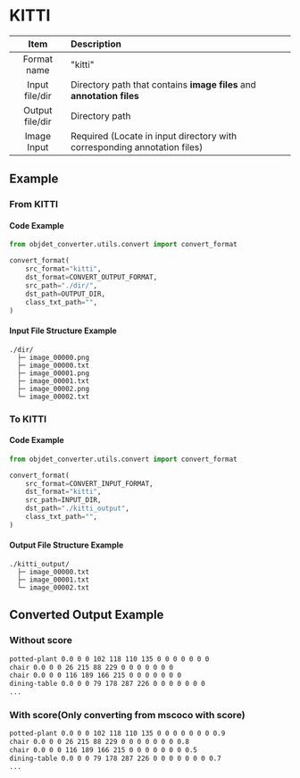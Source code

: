# KITTI
| Item | Description |
| :-: | :- |
| Format name | "kitti" |
| Input file/dir | Directory path that contains **image files** and **annotation files** |
| Output file/dir | Directory path |
| Image Input | Required (Locate in input directory with corresponding annotation files) |

## Example
### From KITTI
#### Code Example
```python
from objdet_converter.utils.convert import convert_format

convert_format(
    src_format="kitti",
    dst_format=CONVERT_OUTPUT_FORMAT,
    src_path="./dir/",
    dst_path=OUTPUT_DIR,
    class_txt_path="",
)
```
#### Input File Structure Example
```
./dir/
  ├─ image_00000.png
  ├─ image_00000.txt
  ├─ image_00001.png
  ├─ image_00001.txt
  ├─ image_00002.png
  └─ image_00002.txt
```
### To KITTI
#### Code Example
```python
from objdet_converter.utils.convert import convert_format

convert_format(
    src_format=CONVERT_INPUT_FORMAT,
    dst_format="kitti",
    src_path=INPUT_DIR,
    dst_path="./kitti_output",
    class_txt_path="",
)
```


#### Output File Structure Example
```
./kitti_output/
  ├─ image_00000.txt
  ├─ image_00001.txt
  └─ image_00002.txt
```
## Converted Output Example
### Without score
```txt
potted-plant 0.0 0 0 102 118 110 135 0 0 0 0 0 0 0
chair 0.0 0 0 26 215 88 229 0 0 0 0 0 0 0
chair 0.0 0 0 116 189 166 215 0 0 0 0 0 0 0
dining-table 0.0 0 0 79 178 287 226 0 0 0 0 0 0 0
...
```
### With score(Only converting from mscoco with score)
```txt
potted-plant 0.0 0 0 102 118 110 135 0 0 0 0 0 0 0 0.9
chair 0.0 0 0 26 215 88 229 0 0 0 0 0 0 0 0.8
chair 0.0 0 0 116 189 166 215 0 0 0 0 0 0 0 0.5
dining-table 0.0 0 0 79 178 287 226 0 0 0 0 0 0 0 0.7
...
```